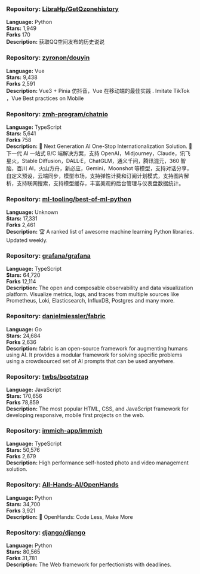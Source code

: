 ### **Repository:** [LibraHp/GetQzonehistory](https://github.com/LibraHp/GetQzonehistory)  

**Language:** Python  
**Stars:** 1,949  
**Forks** 170  
**Description:** 获取QQ空间发布的历史说说  

### **Repository:** [zyronon/douyin](https://github.com/zyronon/douyin)  

**Language:** Vue  
**Stars:** 9,438  
**Forks** 2,591  
**Description:** Vue3 + Pinia 仿抖音，Vue 在移动端的最佳实践 . Imitate TikTok ，Vue Best practices on Mobile  

### **Repository:** [zmh-program/chatnio](https://github.com/zmh-program/chatnio)  

**Language:** TypeScript  
**Stars:** 5,641  
**Forks** 758  
**Description:** 🚀 Next Generation AI One-Stop Internationalization Solution. 🚀 下一代 AI 一站式 B/C 端解决方案，支持 OpenAI，Midjourney，Claude，讯飞星火，Stable Diffusion，DALL·E，ChatGLM，通义千问，腾讯混元，360 智脑，百川 AI，火山方舟，新必应，Gemini，Moonshot 等模型，支持对话分享，自定义预设，云端同步，模型市场，支持弹性计费和订阅计划模式，支持图片解析，支持联网搜索，支持模型缓存，丰富美观的后台管理与仪表盘数据统计。  

### **Repository:** [ml-tooling/best-of-ml-python](https://github.com/ml-tooling/best-of-ml-python)  

**Language:** Unknown  
**Stars:** 17,331  
**Forks** 2,461  
**Description:** 🏆 A ranked list of awesome machine learning Python libraries. Updated weekly.  

### **Repository:** [grafana/grafana](https://github.com/grafana/grafana)  

**Language:** TypeScript  
**Stars:** 64,720  
**Forks** 12,114  
**Description:** The open and composable observability and data visualization platform. Visualize metrics, logs, and traces from multiple sources like Prometheus, Loki, Elasticsearch, InfluxDB, Postgres and many more.  

### **Repository:** [danielmiessler/fabric](https://github.com/danielmiessler/fabric)  

**Language:** Go  
**Stars:** 24,684  
**Forks** 2,636  
**Description:** fabric is an open-source framework for augmenting humans using AI. It provides a modular framework for solving specific problems using a crowdsourced set of AI prompts that can be used anywhere.  

### **Repository:** [twbs/bootstrap](https://github.com/twbs/bootstrap)  

**Language:** JavaScript  
**Stars:** 170,656  
**Forks** 78,859  
**Description:** The most popular HTML, CSS, and JavaScript framework for developing responsive, mobile first projects on the web.  

### **Repository:** [immich-app/immich](https://github.com/immich-app/immich)  

**Language:** TypeScript  
**Stars:** 50,576  
**Forks** 2,679  
**Description:** High performance self-hosted photo and video management solution.  

### **Repository:** [All-Hands-AI/OpenHands](https://github.com/All-Hands-AI/OpenHands)  

**Language:** Python  
**Stars:** 34,700  
**Forks** 3,921  
**Description:** 🙌 OpenHands: Code Less, Make More  

### **Repository:** [django/django](https://github.com/django/django)  

**Language:** Python  
**Stars:** 80,565  
**Forks** 31,781  
**Description:** The Web framework for perfectionists with deadlines.  

